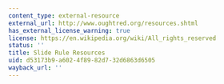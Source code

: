 ```yaml
---
content_type: external-resource
external_url: http://www.oughtred.org/resources.shtml
has_external_license_warning: true
license: https://en.wikipedia.org/wiki/All_rights_reserved
status: ''
title: Slide Rule Resources
uid: d53173b9-a602-4f89-82d7-32d6863d6505
wayback_url: ''
---
```

